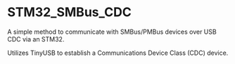 # STM32_SMBus_CDC
A simple method to communicate with SMBus/PMBus devices over USB CDC via an STM32.

Utilizes TinyUSB to establish a Communications Device Class (CDC) device.
